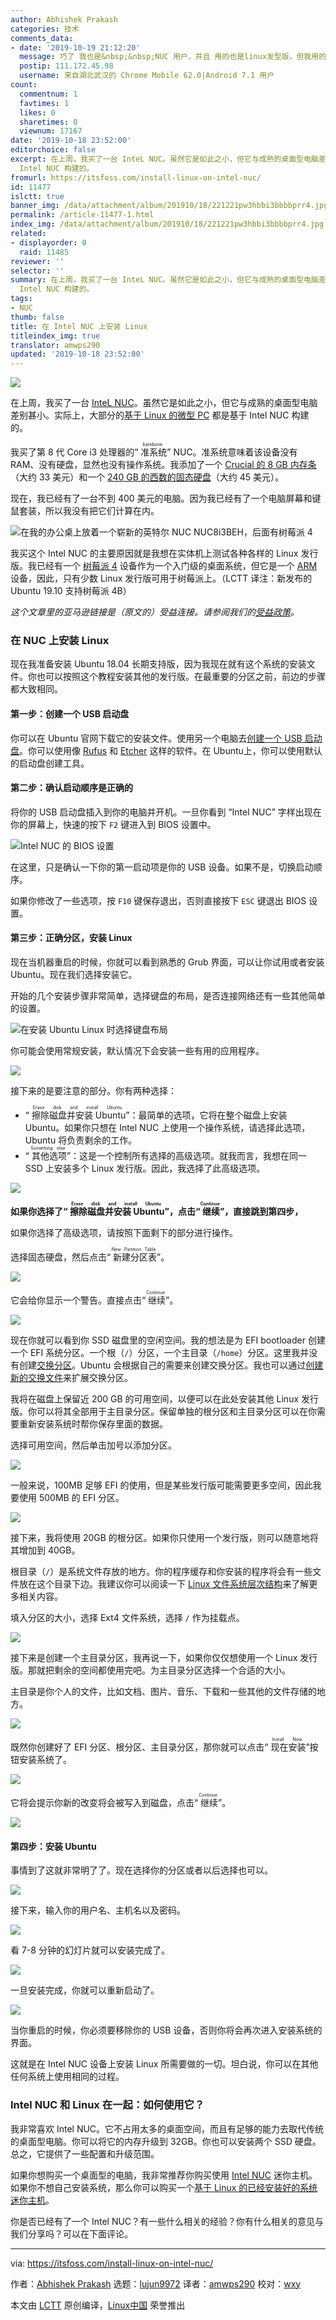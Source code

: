 ```yaml
---
author: Abhishek Prakash
categories: 技术
comments_data:
- date: '2019-10-19 21:12:20'
  message: 巧了 我也是&nbsp;&nbsp;NUC 用户，并且 用的也是linux发型版，但我用的是 deepin。
  postip: 111.172.45.98
  username: 来自湖北武汉的 Chrome Mobile 62.0|Android 7.1 用户
count:
  commentnum: 1
  favtimes: 1
  likes: 0
  sharetimes: 0
  viewnum: 17167
date: '2019-10-18 23:52:00'
editorchoice: false
excerpt: 在上周，我买了一台 InteL NUC。虽然它是如此之小，但它与成熟的桌面型电脑差别甚小。实际上，大部分的基于 Linux 的微型 PC 都是基于
  Intel NUC 构建的。
fromurl: https://itsfoss.com/install-linux-on-intel-nuc/
id: 11477
islctt: true
banner_img: /data/attachment/album/201910/18/221221pw3hbbi3bbbbprr4.jpg
permalink: /article-11477-1.html
index_img: /data/attachment/album/201910/18/221221pw3hbbi3bbbbprr4.jpg.thumb.jpg
related:
- displayorder: 0
  raid: 11485
reviewer: ''
selector: ''
summary: 在上周，我买了一台 InteL NUC。虽然它是如此之小，但它与成熟的桌面型电脑差别甚小。实际上，大部分的基于 Linux 的微型 PC 都是基于
  Intel NUC 构建的。
tags:
- NUC
thumb: false
title: 在 Intel NUC 上安装 Linux
titleindex_img: true
translator: amwps290
updated: '2019-10-18 23:52:00'
---
```


![](/data/attachment/album/201910/18/221221pw3hbbi3bbbbprr4.jpg)


在上周，我买了一台 [InteL NUC](https://www.amazon.com/Intel-NUC-Mainstream-Kit-NUC8i3BEH/dp/B07GX4X4PW?psc=1&SubscriptionId=AKIAJ3N3QBK3ZHDGU54Q&tag=chmod7mediate-20&linkCode=xm2&camp=2025&creative=165953&creativeASIN=B07GX4X4PW "Intel NUC")。虽然它是如此之小，但它与成熟的桌面型电脑差别甚小。实际上，大部分的[基于 Linux 的微型 PC](https://itsfoss.com/linux-based-mini-pc/) 都是基于 Intel NUC 构建的。


我买了第 8 代 Core i3 处理器的“<ruby> 准系统 <rt>  barebone </rt></ruby>” NUC。准系统意味着该设备没有 RAM、没有硬盘，显然也没有操作系统。我添加了一个 [Crucial 的 8 GB 内存条](https://www.amazon.com/Crucial-Single-PC4-19200-SODIMM-260-Pin/dp/B01BIWKP58?psc=1&SubscriptionId=AKIAJ3N3QBK3ZHDGU54Q&tag=chmod7mediate-20&linkCode=xm2&camp=2025&creative=165953&creativeASIN=B01BIWKP58 "8GB RAM from Crucial")（大约 33 美元）和一个 [240 GB 的西数的固态硬盘](https://www.amazon.com/Western-Digital-240GB-Internal-WDS240G1G0B/dp/B01M9B2VB7?SubscriptionId=AKIAJ3N3QBK3ZHDGU54Q&tag=chmod7mediate-20&linkCode=xm2&camp=2025&creative=165953&creativeASIN=B01M9B2VB7 "240 GB Western Digital SSD")（大约 45 美元）。


现在，我已经有了一台不到 400 美元的电脑。因为我已经有了一个电脑屏幕和键鼠套装，所以我没有把它们计算在内。


![在我的办公桌上放着一个崭新的英特尔 NUC NUC8i3BEH，后面有树莓派 4](/data/attachment/album/201910/19/060442m2lbbpqugu2xa0dp.jpg)


我买这个 Intel NUC 的主要原因就是我想在实体机上测试各种各样的 Linux 发行版。我已经有一个 [树莓派 4](https://itsfoss.com/raspberry-pi-4/) 设备作为一个入门级的桌面系统，但它是一个 [ARM](https://en.wikipedia.org/wiki/ARM_architecture) 设备，因此，只有少数 Linux 发行版可用于树莓派上。（LCTT 译注：新发布的 Ubuntu 19.10 支持树莓派 4B）


*这个文章里的亚马逊链接是（原文的）受益连接。请参阅我们的[受益政策](https://itsfoss.com/affiliate-policy/)。*


### 在 NUC 上安装 Linux


现在我准备安装 Ubuntu 18.04 长期支持版，因为我现在就有这个系统的安装文件。你也可以按照这个教程安装其他的发行版。在最重要的分区之前，前边的步骤都大致相同。


#### 第一步：创建一个 USB 启动盘


你可以在 Ubuntu 官网下载它的安装文件。使用另一个电脑去[创建一个 USB 启动盘](https://itsfoss.com/create-live-usb-of-ubuntu-in-windows/)。你可以使用像 [Rufus](https://rufus.ie/) 和 [Etcher](https://www.balena.io/etcher/) 这样的软件。在 Ubuntu上，你可以使用默认的启动盘创建工具。


#### 第二步：确认启动顺序是正确的


将你的 USB 启动盘插入到你的电脑并开机。一旦你看到 “Intel NUC” 字样出现在你的屏幕上，快速的按下 `F2` 键进入到 BIOS 设置中。


![Intel NUC 的 BIOS 设置](/data/attachment/album/201910/19/060444uwzsnu2agesnggwn.jpg)


在这里，只是确认一下你的第一启动项是你的 USB 设备。如果不是，切换启动顺序。


如果你修改了一些选项，按 `F10` 键保存退出，否则直接按下 `ESC` 键退出 BIOS 设置。


#### 第三步：正确分区，安装 Linux


现在当机器重启的时候，你就可以看到熟悉的 Grub 界面，可以让你试用或者安装 Ubuntu。现在我们选择安装它。


开始的几个安装步骤非常简单，选择键盘的布局，是否连接网络还有一些其他简单的设置。


![在安装 Ubuntu Linux 时选择键盘布局](/data/attachment/album/201910/18/221256f31oasndadkkyynv.jpg)


你可能会使用常规安装，默认情况下会安装一些有用的应用程序。


![](/data/attachment/album/201910/18/221258uepr1ek3vbs6pqbj.jpg)


接下来的是要注意的部分。你有两种选择：


* “<ruby> 擦除磁盘并安装 Ubuntu <rt>  Erase disk and install Ubuntu </rt></ruby>”：最简单的选项，它将在整个磁盘上安装 Ubuntu。如果你只想在 Intel NUC 上使用一个操作系统，请选择此选项，Ubuntu 将负责剩余的工作。
* “<ruby> 其他选项 <rt>  Something else </rt></ruby>”：这是一个控制所有选择的高级选项。就我而言，我想在同一 SSD 上安装多个 Linux 发行版。因此，我选择了此高级选项。


![](/data/attachment/album/201910/19/060444zseruul5or34p1ol.jpg)


**如果你选择了“<ruby> 擦除磁盘并安装 Ubuntu <rt>  Erase disk and install Ubuntu </rt></ruby>”，点击“<ruby> 继续 <rt>  Continue </rt></ruby>”，直接跳到第四步，**


如果你选择了高级选项，请按照下面剩下的部分进行操作。


选择固态硬盘，然后点击“<ruby> 新建分区表 <rt>  New Partition Table </rt></ruby>”。


![](/data/attachment/album/201910/18/221306obixy3uzzlzep2pl.jpg)


它会给你显示一个警告。直接点击“<ruby> 继续 <rt>  Continue </rt></ruby>”。


![](/data/attachment/album/201910/19/060444o2apl2lpfmtn0a1n.jpg)


现在你就可以看到你 SSD 磁盘里的空闲空间。我的想法是为 EFI bootloader 创建一个 EFI 系统分区。一个根（`/`）分区，一个主目录（`/home`）分区。这里我并没有创建[交换分区](https://itsfoss.com/swap-size/)。Ubuntu 会根据自己的需要来创建交换分区。我也可以通过[创建新的交换文件](https://itsfoss.com/create-swap-file-linux/)来扩展交换分区。


我将在磁盘上保留近 200 GB 的可用空间，以便可以在此处安装其他 Linux 发行版。你可以将其全部用于主目录分区。保留单独的根分区和主目录分区可以在你需要重新安装系统时帮你保存里面的数据。


选择可用空间，然后单击加号以添加分区。


![](/data/attachment/album/201910/18/221314wkvvy44vs45sz5c6.jpg)


一般来说，100MB 足够 EFI 的使用，但是某些发行版可能需要更多空间，因此我要使用 500MB 的 EFI 分区。


![](/data/attachment/album/201910/18/221346szlpj5bu9hbv6aar.jpg)


接下来，我将使用 20GB 的根分区。如果你只使用一个发行版，则可以随意地将其增加到 40GB。


根目录（`/`）是系统文件存放的地方。你的程序缓存和你安装的程序将会有一些文件放在这个目录下边。我建议你可以阅读一下 [Linux 文件系统层次结构](https://linuxhandbook.com/linux-directory-structure/)来了解更多相关内容。


填入分区的大小，选择 Ext4 文件系统，选择 `/` 作为挂载点。


![](/data/attachment/album/201910/18/221350uwzxthuwishctx3i.jpg)


接下来是创建一个主目录分区，我再说一下，如果你仅仅想使用一个 Linux 发行版。那就把剩余的空间都使用完吧。为主目录分区选择一个合适的大小。


主目录是你个人的文件，比如文档、图片、音乐、下载和一些其他的文件存储的地方。


![](/data/attachment/album/201910/18/221356bu2cuszl82x9ml02.jpg)


既然你创建好了 EFI 分区、根分区、主目录分区，那你就可以点击“<ruby> 现在安装 <rt>  Install Now </rt></ruby>”按钮安装系统了。


![](/data/attachment/album/201910/18/221456uorz6zotdzftz7fq.jpg)


它将会提示你新的改变将会被写入到磁盘，点击“<ruby> 继续 <rt>  Continue </rt></ruby>”。


![](/data/attachment/album/201910/18/221459eaafkgqkf0rkkd0c.jpg)


#### 第四步：安装 Ubuntu


事情到了这就非常明了了。现在选择你的分区或者以后选择也可以。


![](/data/attachment/album/201910/18/221524rzv3v2tg1ndezcew.jpg)


接下来，输入你的用户名、主机名以及密码。


![](/data/attachment/album/201910/18/221527n12guuuhcspiizsn.jpg)


看 7-8 分钟的幻灯片就可以安装完成了。


![](/data/attachment/album/201910/18/221538c3o3bvov633ovd6v.jpg)


一旦安装完成，你就可以重新启动了。


![](/data/attachment/album/201910/18/221540yjao1um88uixm9gz.jpg)


当你重启的时候，你必须要移除你的 USB 设备，否则你将会再次进入安装系统的界面。


这就是在 Intel NUC 设备上安装 Linux 所需要做的一切。坦白说，你可以在其他任何系统上使用相同的过程。


### Intel NUC 和 Linux 在一起：如何使用它？


我非常喜欢 Intel NUC。它不占用太多的桌面空间，而且有足够的能力去取代传统的桌面型电脑。你可以将它的内存升级到 32GB。你也可以安装两个 SSD 硬盘。总之，它提供了一些配置和升级范围。


如果你想购买一个桌面型的电脑，我非常推荐你购买使用 [Intel NUC](https://www.amazon.com/Intel-NUC-Mainstream-Kit-NUC8i3BEH/dp/B07GX4X4PW?psc=1&SubscriptionId=AKIAJ3N3QBK3ZHDGU54Q&tag=chmod7mediate-20&linkCode=xm2&camp=2025&creative=165953&creativeASIN=B07GX4X4PW "Intel NUC") 迷你主机。如果你不想自己安装系统，那么你可以购买一个[基于 Linux 的已经安装好的系统迷你主机](https://itsfoss.com/linux-based-mini-pc/)。


你是否已经有了一个 Intel NUC？有一些什么相关的经验？你有什么相关的意见与我们分享吗？可以在下面评论。




---


via: <https://itsfoss.com/install-linux-on-intel-nuc/>


作者：[Abhishek Prakash](https://itsfoss.com/author/abhishek/) 选题：[lujun9972](https://github.com/lujun9972) 译者：[amwps290](https://github.com/amwps290) 校对：[wxy](https://github.com/wxy)


本文由 [LCTT](https://github.com/LCTT/TranslateProject) 原创编译，[Linux中国](https://linux.cn/) 荣誉推出